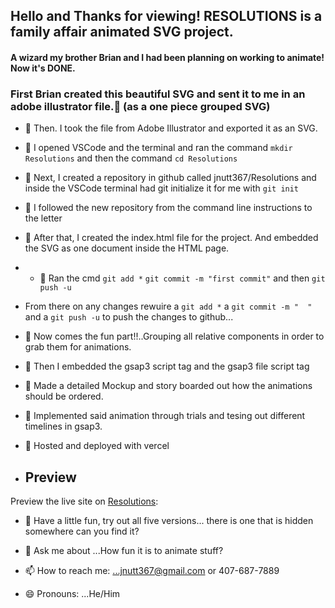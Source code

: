 ## Hello and Thanks for viewing! RESOLUTIONS is a family affair animated SVG project.

#### A wizard my brother Brian and I had been planning on working to animate! Now it's DONE.
### First Brian created this beautiful SVG and sent it to me in an adobe illustrator file.🌱 (as a one piece grouped SVG)
- 🌱  Then. I took the file from Adobe Illustrator and exported it as an SVG. 
- 🌱  I opened VSCode and the terminal and ran the command `mkdir Resolutions` and then the command `cd Resolutions`
- 🌱  Next, I created a repository in github called jnutt367/Resolutions and inside the VSCode terminal had git initialize it for me with `git init`
- 🌱 I followed the new repository from the command line instructions to the letter

- 🌱  After that, I created the index.html file for the project. And embedded the SVG as one document inside the HTML page.
- - 🌱  Ran the cmd `git add *` `git commit -m "first commit"` and then `git push -u`
- From there on any changes rewuire a `git add *` a `git commit -m "  "` and a `git push -u` to push the changes to github...
- 🌱  Now comes the fun part!!..Grouping all relative components in order to grab them for animations.
- 🌱 Then I embedded the gsap3 script tag and the gsap3 file script tag
- 🌱 Made a detailed Mockup and story boarded out how the animations should be ordered. 
- 🌱 Implemented said animation through trials and tesing out different timelines in gsap3.
- 🌱 Hosted and deployed with vercel
- ## Preview

Preview the  live site on [Resolutions](https://jnutt367.github.io/RESOLUTIONS/First_Draft.html):
- 💬 Have a little fun, try out all five versions... there is one that is hidden somewhere can you find it?


- 💬 Ask me about ...How fun it is to animate stuff?
- 📫 How to reach me: ...jnutt367@gmail.com or 407-687-7889
- 😄 Pronouns: ...He/Him
